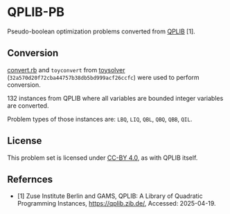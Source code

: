 # QPLIB-PB

Pseudo-boolean optimization problems converted from [QPLIB](https://qplib.zib.de/) [1].

## Conversion

[convert.rb](convert.rb) and `toyconvert` from
[toysolver](https://github.com/msakai/toysolver)
(`32a570d20f72cba44757b38db5bd999acf26ccfc`) were used to perform
conversion.

132 instances from QPLIB where all variables are bounded integer variables are converted.

Problem types of those instances are: `LBQ`, `LIQ`, `QBL`, `QBQ`, `QBB`, `QIL`.

## License

This problem set is licensed under [CC-BY 4.0](https://creativecommons.org/licenses/by/4.0/), as with QPLIB itself.

## Refernces

* [1] Zuse Institute Berlin and GAMS,
  QPLIB: A Library of Quadratic Programming Instances,
  <https://qplib.zib.de/>,
  Accessed: 2025-04-19.
